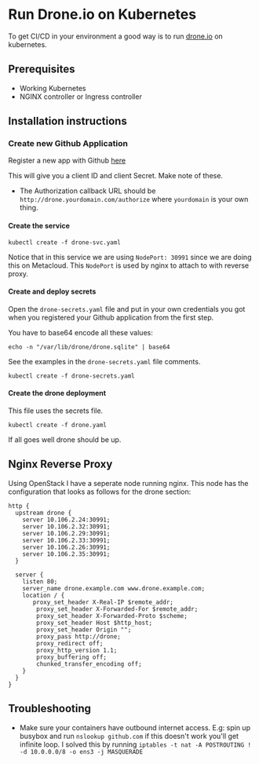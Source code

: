 # Run Drone.io on Kubernetes

To get CI/CD in your environment a good way is to run [drone.io](http://drone.io) on kubernetes.  

## Prerequisites
* Working Kubernetes
* NGINX controller or Ingress controller

## Installation instructions

### Create new Github Application

Register a new app with Github [here](https://github.com/settings/applications/new)

This will give you a client ID and client Secret.  Make note of these. 

* The Authorization callback URL should be ```http://drone.yourdomain.com/authorize``` where ```yourdomain``` is your own thing. 

#### Create the service

```
kubectl create -f drone-svc.yaml
```
Notice that in this service we are using ```NodePort: 30991```  since we are doing this on Metacloud.  This ```NodePort``` is used by nginx to attach to with reverse proxy.  

#### Create and deploy secrets

Open the ```drone-secrets.yaml``` file and put in your own credentials you got when you registered your Github application from the first step. 

You have to base64 encode all these values: 

```
echo -n "/var/lib/drone/drone.sqlite" | base64
```

See the examples in the ```drone-secrets.yaml``` file comments. 

```
kubectl create -f drone-secrets.yaml
```

#### Create the drone deployment

This file uses the secrets file.  

```
kubectl create -f drone.yaml
```

If all goes well drone should be up.  

## Nginx Reverse Proxy
Using OpenStack I have a seperate node running nginx.  This node has the configuration that looks as follows for the drone section: 

```nginx
http {
  upstream drone {
    server 10.106.2.24:30991;
    server 10.106.2.32:30991;
    server 10.106.2.29:30991;
    server 10.106.2.33:30991;
    server 10.106.2.26:30991;
    server 10.106.2.35:30991;            
  }
  
  server {
    listen 80;
    server_name drone.example.com www.drone.example.com;
    location / {
	   proxy_set_header X-Real-IP $remote_addr;
    	proxy_set_header X-Forwarded-For $remote_addr;
    	proxy_set_header X-Forwarded-Proto $scheme;
    	proxy_set_header Host $http_host;
    	proxy_set_header Origin "";	
     	proxy_pass http://drone;
		proxy_redirect off;
	   	proxy_http_version 1.1;
    	proxy_buffering off;
		chunked_transfer_encoding off;
    }
  }
}
```
## Troubleshooting

* Make sure your containers have outbound internet access.  E.g: spin up busybox and run ```nslookup github.com``` if this doesn't work you'll get infinite loop.  I solved this by running ```iptables -t nat -A POSTROUTING ! -d 10.0.0.0/8 -o ens3 -j MASQUERADE```


